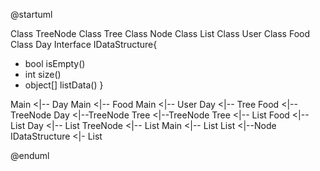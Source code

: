 @startuml

Class TreeNode
Class Tree
Class Node
Class List
Class User
Class Food
Class Day
Interface IDataStructure{
+ bool isEmpty()
+ int size()
+ object[] listData() 
}


Main <|-- Day
Main <|-- Food
Main <|-- User
Day <|-- Tree
Food <|-- TreeNode
Day <|--TreeNode
Tree <|--TreeNode
Tree <|-- List
Food <|-- List
Day <|-- List
TreeNode <|-- List
Main <|-- List
List <|--Node
IDataStructure <|- List

@enduml